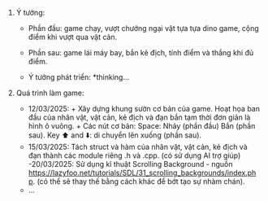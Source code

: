 1. Ý tưởng:
   - Phần đầu: game chạy, vượt chướng ngại vật tựa tựa dino game, cộng điểm khi vượt qua vật cản.
   - Phần sau: game lái máy bay, bắn kẻ địch, tính điểm và thắng khi đủ điểm.

   - Ý tưởng phát triển: *thinking...

2. Quá trình làm game:
   - 12/03/2025: + Xây dựng khung sườn cơ bản của game. Hoạt họa ban đầu của nhân vật, vật cản, kẻ địch và đạn bắn tạm thời đơn giản là hình ô vuông.
                 + Các nút cơ bản: Space: Nhảy (phần đầu)
                                          Bắn (phần sau).
                                   Key ⬆️ and ⬇️: di chuyển lên xuống (phần sau).
   - 15/03/2025: Tách struct và hàm của nhân vật, vật cản, kẻ địch và đạn thành các module riêng .h và .cpp. (có sử dụng AI trợ giúp)
   -20/03/2025: Sử dụng kĩ thuật Scrolling Background - nguồn https://lazyfoo.net/tutorials/SDL/31_scrolling_backgrounds/index.php. (có thể sẽ thay thế bằng cách khác để bớt tạo sự nhàm chán).
   - ...
